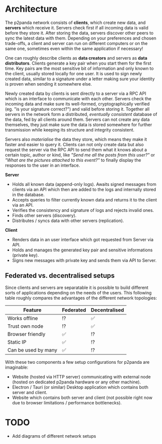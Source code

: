 # Architecture

The p2panda network consists of **clients**, which create new data, and **servers** which receive it. Servers check first if all incoming data is valid before they store it. After storing the data, servers discover other peers to sync the latest data with them. Depending on your preferences and chosen trade-offs, a client and server can run on different computers or on the same one, sometimes even within the same application if necessary!

One can roughly describe clients as **data creators** and servers as **data distributors**. Clients generate a key pair when you start them for the first time. Key pairs are the most sensitive bit of information and only known to the client, usually stored locally for one user. It is used to sign newly created data, similar to a signature under a letter making sure your identity is proven when sending it somewhere else.

Newly created data by clients is sent directly to a server via a RPC API which is an interface to communicate with each other. Servers check the incoming data and make sure its well-formed, cryptographically verified (eg. "is your signature correct?") and valid before storing it. Together all servers in the network form a distributed, *eventually consistent* database of the data, fed by all clients around them. Servers can not create any data themselves, they just make sure the data is stored somewhere for further transmission while keeping its structure and integrity consistent.

Servers also *materialise* the data they store, which means they make it faster and easier to query it. Clients can not only create data but also request the server via the RPC API to send them what it knows about a certain topic, author or kind, like *"Send me all the posts from this user?"* or *"What are the pictures attached to this event?"* to finally display the responses to the user in an interface.

**Server**

* Holds all known data (append-only logs). Awaits signed messages from clients via an API which then are added to the logs and internally stored in the database.
* Accepts queries to filter currently known data and returns it to the client via an API.
* Verifies the consistency and signature of logs and rejects invalid ones.
* Finds other servers (discovery).
* Distributes / syncs data with other servers (replication).

**Client**

* Renders data in an user interface which got requested from Server via API.
* Holds and manages the generated key pair and sensitive informations (private key).
* Signs new messages with private key and sends them via API to Server.

## Federated vs. decentralised setups

Since clients and servers are separatable it is possible to build different sorts of applications depending on the needs of the users. This following table roughly compares the advantages of the different network topologies:

| Feature | Federated | Decentralised |
| --- | --- | --- |
| Works offline | :interrobang: | :white_check_mark: |
| Trust own node | :interrobang: | :white_check_mark: |
| Browser friendly | :white_check_mark: | :interrobang: |
| Static IP | :white_check_mark: | :interrobang: |
| Can be used by many | :white_check_mark: | :interrobang: |

With these two components a few setup configurations for p2panda are imaginable:

* Website (hosted via HTTP server) communicating with external node (hosted on dedicated p2panda hardware or any other machine).
* Electron / Tauri (or similar) Desktop application which contains both server and client.
* Website which contains both server and client (not possible right now due to browser limitations / performance bottlenecks).

# TODO

* Add diagrams of different network setups
